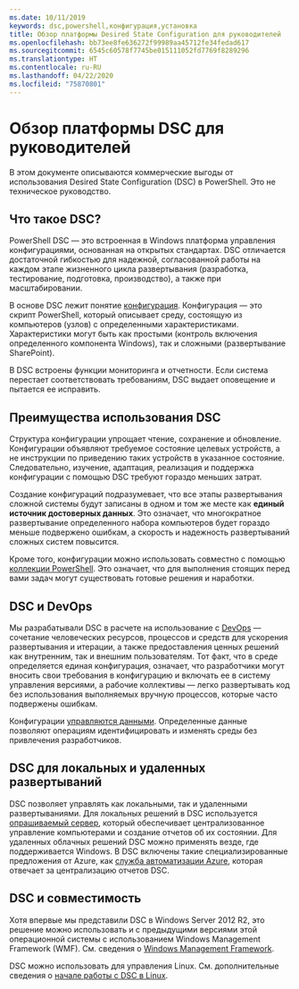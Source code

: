 ```yaml
---
ms.date: 10/11/2019
keywords: dsc,powershell,конфигурация,установка
title: Обзор платформы Desired State Configuration для руководителей
ms.openlocfilehash: bb73ee8fe636272f99989aa45712fe34fedad617
ms.sourcegitcommit: 6545c60578f7745be015111052fd7769f8289296
ms.translationtype: HT
ms.contentlocale: ru-RU
ms.lasthandoff: 04/22/2020
ms.locfileid: "75870801"
---
```

# <a name="desired-state-configuration-overview-for-decision-makers"></a>Обзор платформы DSC для руководителей

В этом документе описываются коммерческие выгоды от использования Desired State Configuration (DSC) в PowerShell. Это не техническое руководство.

## <a name="what-is-dsc"></a>Что такое DSC?

PowerShell DSC — это встроенная в Windows платформа управления конфигурациями, основанная на открытых стандартах. DSC отличается достаточной гибкостью для надежной, согласованной работы на каждом этапе жизненного цикла развертывания (разработка, тестирование, подготовка, производство), а также при масштабировании.

В основе DSC лежит понятие [конфигурация](../configurations/configurations.md). Конфигурация — это скрипт PowerShell, который описывает среду, состоящую из компьютеров (узлов) с определенными характеристиками. Характеристики могут быть как простыми (контроль включения определенного компонента Windows), так и сложными (развертывание SharePoint).

В DSC встроены функции мониторинга и отчетности. Если система перестает соответствовать требованиям, DSC выдает оповещение и пытается ее исправить.

## <a name="benefits-of-using-dsc"></a>Преимущества использования DSC

Структура конфигурации упрощает чтение, сохранение и обновление. Конфигурации объявляют требуемое состояние целевых устройств, а не инструкции по приведению таких устройств в указанное состояние. Следовательно, изучение, адаптация, реализация и поддержка конфигурации с помощью DSC требуют гораздо меньших затрат.

Создание конфигураций подразумевает, что все этапы развертывания сложной системы будут записаны в одном и том же месте как **единый источник достоверных данных**. Это означает, что многократное развертывание определенного набора компьютеров будет гораздо меньше подвержено ошибкам, а скорость и надежность развертываний сложных систем повысится.

Кроме того, конфигурации можно использовать совместно с помощью [коллекции PowerShell](https://powershellgallery.com). Это означает, что для выполнения стоящих перед вами задач могут существовать готовые решения и наработки.

## <a name="dsc-and-devops"></a>DSC и DevOps

Мы разрабатывали DSC в расчете на использование с [DevOps](/archive/blogs/ashleymcglone/devops-for-n00bs-ie-windows-people-like-me) — сочетание человеческих ресурсов, процессов и средств для ускорения развертывания и итерации, а также предоставления ценных решений как внутренним, так и внешним пользователям. Тот факт, что в среде определяется единая конфигурация, означает, что разработчики могут вносить свои требования в конфигурацию и включать ее в систему управления версиями, а рабочие коллективы — легко развертывать код без использования выполняемых вручную процессов, которые часто подвержены ошибкам.

Конфигурации [управляются данными](../configurations/configData.md). Определенные данные позволяют операциям идентифицировать и изменять среды без привлечения разработчиков.

## <a name="dsc-on-premises-and-off-premises"></a>DSC для локальных и удаленных развертываний

DSC позволяет управлять как локальными, так и удаленными развертываниями. Для локальных решений в DSC используется [опрашиваемый сервер](../pull-server/pullServer.md), который обеспечивает централизованное управление компьютерами и создание отчетов об их состоянии. Для удаленных облачных решений DSC можно применять везде, где поддерживается Windows.
В DSC включены такие специализированные предложения от Azure, как [служба автоматизации Azure](/azure/automation), которая отвечает за централизацию отчетов DSC.

## <a name="dsc-and-compatibility"></a>DSC и совместимость

Хотя впервые мы представили DSC в Windows Server 2012 R2, это решение можно использовать и с предыдущими версиями этой операционной системы с использованием Windows Management Framework (WMF). См. сведения о [Windows Management Framework](/powershell/scripting/wmf/overview).

DSC можно использовать для управления Linux. См. дополнительные сведения о [начале работы с DSC в Linux](../getting-started/lnxGettingStarted.md).
